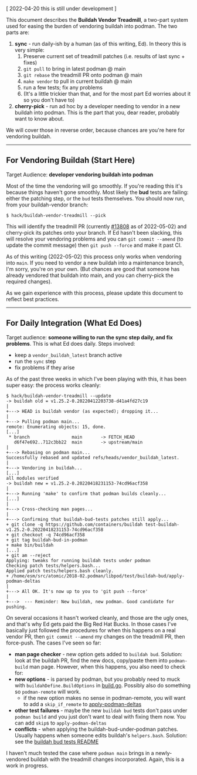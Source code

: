 [ 2022-04-20 this is still under development ]

This document describes the **Buildah Vendor Treadmill**, a two-part system used for easing the burden of vendoring buildah into podman. The two parts are:

1. **sync** - run daily-ish by a human (as of this writing, Ed). In theory this is very simple:
   1. Preserve current set of treadmill patches (i.e. results of last sync + fixes)
   1. `git pull` to bring in latest podman @ main
   1. `git rebase` the treadmill PR onto podman @ main
   1. `make vendor` to pull in current buildah @ main
   1. run a few tests; fix any problems
   1. (It's a little trickier than that, and for the most part Ed worries about it so you don't have to)
2. **cherry-pick** - run ad hoc by a developer needing to vendor in a new buildah into podman. This
is the part that you, dear reader, probably want to know about.

We will cover those in reverse order, because chances are you're here for vendoring buildah.

***

## For Vendoring Buildah (Start Here)

Target Audience: **developer vendoring buildah into podman**

Most of the time the vendoring will go smoothly. If you're reading this it's because things haven't gone smoothly. Most likely the **bud** tests are failing: either the patching step, or the `bud` tests themselves. You should now run, from your buildah-vendor branch:
```console
$ hack/buildah-vendor-treadmill --pick
```
This will identify the treadmill PR (currently [#13808](https://github.com/containers/podman/pull/13808) as of 2022-05-02) and cherry-pick its patches onto your branch. If Ed hasn't been slacking, this will resolve your vendoring problems and you can `git commit --amend` (to update the commit message) then `git push --force` and make it past CI.

As of this writing (2022-05-02) this process only works when vendoring into `main`. If you need to vendor a new buildah into a maintenance branch, I'm sorry, you're on your own. (But chances are good that someone has already vendored that buildah into main, and you can cherry-pick the required changes).

As we gain experience with this process, please update this document to reflect best practices.

***

## For Daily Integration (What Ed Does)

Target audience: **someone willing to run the sync step daily, and fix problems**. This is what Ed does daily. Steps involved:
- keep a `vendor_buildah_latest` branch active
- run the `sync` step
- fix problems if they arise

As of the past three weeks in which I've been playing with this, it has been super easy: the process works cleanly:

```console
$ hack/buildah-vendor-treadmill --update
-> buildah old = v1.25.2-0.20220412203738-d41a4fd27c19
|
+---> HEAD is buildah vendor (as expected); dropping it...
|
+---> Pulling podman main...
remote: Enumerating objects: 15, done.
[...]
 * branch                main       -> FETCH_HEAD
   d6f47e692..712c3bb22  main       -> upstream/main
|
+---> Rebasing on podman main...
Successfully rebased and updated refs/heads/vendor_buildah_latest.
|
+---> Vendoring in buildah...
[...]
all modules verified
-> buildah new = v1.25.2-0.20220418231153-74cd96acf358
|
+---> Running 'make' to confirm that podman builds cleanly...
[...]
|
+---> Cross-checking man pages...
|
+---> Confirming that buildah-bud-tests patches still apply...
+ git clone -q https://github.com/containers/buildah test-buildah-v1.25.2-0.20220418231153-74cd96acf358
+ git checkout -q 74cd96acf358
+ git tag buildah-bud-in-podman
+ make bin/buildah
[...]
+ git am --reject
Applying: tweaks for running buildah tests under podman
Checking patch tests/helpers.bash...
Applied patch tests/helpers.bash cleanly.
+ /home/esm/src/atomic/2018-02.podman/libpod/test/buildah-bud/apply-podman-deltas
|
+---> All OK. It's now up to you to 'git push --force'
|
+--->  --- Reminder: New buildah, new podman. Good candidate for pushing.
```

On several occasions it hasn't worked cleanly, and those are the ugly ones, and that's why Ed gets paid the Big Red Hat Bucks. In those cases I've basically just followed the procedures for when this happens on a real vendor PR, then `git commit --amend` my changes on the treadmill PR, then force-push. The cases I've seen so far:
* **man page checker** - new option gets added to `buildah bud`. Solution: look at the buildah PR, find the new docs, copy/paste them into `podman-build` man page. However, when this happens, you also need to check for:
* **new options** - is parsed by podman, but you probably need to muck with ``buildahDefine.BuildOptions`` in [build.go](https://github.com/containers/podman/blob/main/cmd/podman/images/build.go). Possibly also do something so `podman-remote` will work.
  * if the new option makes no sense in podman-remote, you will want to add a `skip_if_remote` to [apply-podman-deltas](https://github.com/containers/podman/blob/main/test/buildah-bud/apply-podman-deltas)
* **other test failures** - maybe the new `buildah bud` tests don't pass under `podman build` and you just don't want to deal with fixing them now. You can add `skip`s to `apply-podman-deltas`
* **conflicts** - when applying the buildah-bud-under-podman patches. Usually happens when someone edits buildah's `helpers.bash`. Solution: see the [buildah bud tests README](https://github.com/containers/podman/blob/main/test/buildah-bud/README.md)

I haven't much tested the case where `podman main` brings in a newly-vendored buildah with the treadmill changes incorporated. Again, this is a work in progress.